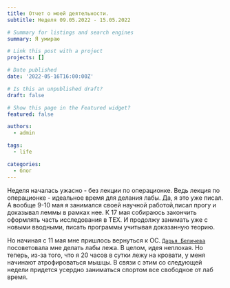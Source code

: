 ```yaml
---
title: Отчет о моей деятельности.
subtitle: Неделя 09.05.2022 - 15.05.2022

# Summary for listings and search engines
summary: Я умираю

# Link this post with a project
projects: []

# Date published
date: '2022-05-16T16:00:00Z'

# Is this an unpublished draft?
draft: false

# Show this page in the Featured widget?
featured: false

authors:
  - admin

tags:
  - life

categories:
  - блог
---
```


Неделя началась ужасно - без лекции по операционке. Ведь лекция по операционке - идеальное время для делания лабы. Да, я это уже писал.
А вообще 9-10 мая я занимался своей научной работой,писал прогу и доказывал леммы в рамках нее. К 17 мая собираюсь закончить оформлять часть исследования в ТЕХ.
И продолжу занимать уже с новыми вводными, писать программы учитывая доказанную теорию. 

Но начиная с 11 мая мне пришлось вернуться к ОС. <code>[Дарья Беличева](https://dmbelicheva.github.io) </code> посоветовала мне делать лабы лежа.
В целом, идея неплохая. Но теперь, из-за того, что я 20 часов в сутки лежу на кровати, у меня начинают атрофироваться мышцы.
В связи с этим со следующей недели придется усердно заниматься спортом все свободное от лаб время.
